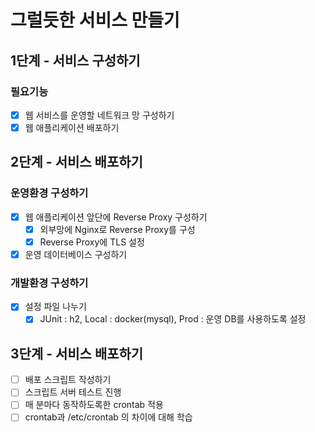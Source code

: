 # 그럴듯한 서비스 만들기

## 1단계 - 서비스 구성하기
### 필요기능
- [x] 웹 서비스를 운영할 네트워크 망 구성하기
- [x] 웹 애플리케이션 배포하기

## 2단계 - 서비스 배포하기
### 운영환경 구성하기
- [x] 웹 애플리케이션 앞단에 Reverse Proxy 구성하기
  - [x] 외부망에 Nginx로 Reverse Proxy를 구성
  - [x] Reverse Proxy에 TLS 설정
- [x] 운영 데이터베이스 구성하기
### 개발환경 구성하기
- [x] 설정 파일 나누기
    - [x] JUnit : h2, Local : docker(mysql), Prod : 운영 DB를 사용하도록 설정

## 3단계 - 서비스 배포하기
- [ ] 배포 스크립트 작성하기
- [ ] 스크립트 서버 테스트 진행
- [ ] 매 분마다 동작하도록한 crontab 적용
- [ ] crontab과 /etc/crontab 의 차이에 대해 학습
